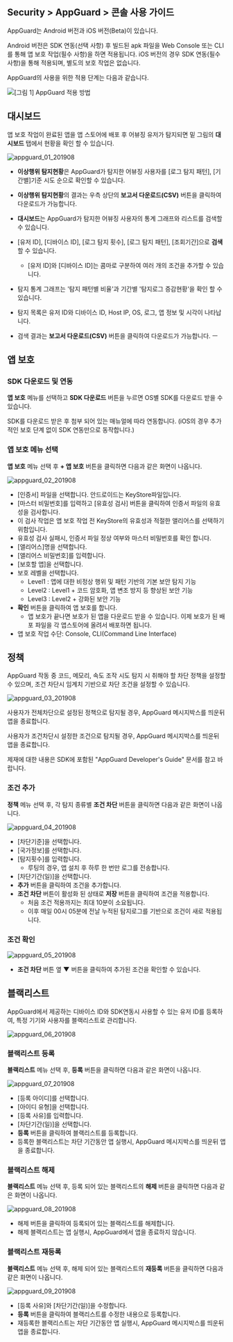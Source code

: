 ## Security > AppGuard > 콘솔 사용 가이드

AppGuard는 Android 버전과 iOS 버전(Beta)이 있습니다.

Android 버전은 SDK 연동(선택 사항) 후 빌드된 apk 파일을 Web Console 또는 CLI를 통해 앱 보호 작업(필수 사항)을 하면 적용됩니다.
iOS 버전의 경우 SDK 연동(필수 사항)을 통해 적용되며, 별도의 보호 작업은 없습니다.

AppGuard의 사용을 위한 적용 단계는 다음과 같습니다.

![[그림 1] AppGuard 적용 방법](http://static.toastoven.net/prod_appguard/figure1.png)

## 대시보드

앱 보호 작업이 완료된 앱을 앱 스토어에 배포 후 어뷰징 유저가 탐지되면 밑 그림의 **대시보드** 탭에서 현황을 확인 할 수 있습니다.

![appguard_01_201908](https://static.toastoven.net/prod_appguard/appguard_01_201908.png)

- **이상행위 탐지현황**은 AppGuard가 탐지한 어뷰징 사용자를 [로그 탐지 패턴], [기간별]기준 시도 순으로 확인할 수 있습니다.
- **이상행위 탐지현황**의 결과는 우측 상단의 **보고서 다운로드(CSV)** 버튼을 클릭하여 다운로드가 가능합니다.

- **대시보드**는 AppGuard가 탐지한 어뷰징 사용자의 통계 그래프와 리스트를 검색할 수 있습니다.
- [유저 ID], [디바이스 ID], [로그 탐지 횟수], [로그 탐지 패턴], [조회기간]으로 **검색**할 수 있습니다.
    - [유저 ID]와 [디바이스 ID]는 콤마로 구분하여 여러 개의 조건을 추가할 수 있습니다.
- 탐지 통계 그래프는 '탐지 패턴별 비율'과 기간별 '탐지로그 증감현황'을 확인 할 수 있습니다.
- 탐지 목록은 유저 ID와 디바이스 ID, Host IP, OS, 로그, 앱 정보 및 시각이 나타납니다.
- 검색 결과는 **보고서 다운로드(CSV)** 버튼을 클릭하여 다운로드가 가능합니다.
ㅡ
## 앱 보호

### SDK 다운로드 및 연동

**앱 보호** 메뉴를 선택하고 **SDK 다운로드** 버튼을 누르면 OS별 SDK를 다운로드 받을 수 있습니다.

SDK를 다운로드 받은 후 첨부 되어 있는 매뉴얼에 따라 연동합니다.
(iOS의 경우 추가적인 보호 단계 없이 SDK 연동만으로 동작합니다.)

### 앱 보호 메뉴 선택

**앱 보호** 메뉴 선택 후 **+ 앱 보호** 버튼을 클릭하면 다음과 같은 화면이 나옵니다.

![appguard_02_201908](https://static.toastoven.net/prod_appguard/appguard_02_201908.png)

* [인증서] 파일을 선택합니다. 안드로이드는 KeyStore파일입니다.
* [마스터 비밀번호]를 입력하고 [유효성 검사] 버튼을 클릭하여 인증서 파일의 유효성을 검사합니다.
* 이 검사 작업은 앱 보호 작업 전 KeyStore의 유효성과 적절한 앨리어스를 선택하기 위함입니다.
* 유효성 검사 실패시, 인증서 파일 정상 여부와 마스터 비밀번호를 확인 합니다.
* [앨리어스]명을 선택합니다.
* [앨리어스 비밀번호]를 입력합니다.
* [보호할 앱]을 선택합니다.
* 보호 레벨을 선택합니다.
    - Level1 : 앱에 대한 비정상 행위 및 패턴 기반의 기본 보안 탐지 기능
    - Level2 : Level1 + 코드 암호화, 앱 변조 방지 등 향상된 보안 기능
    - Level3 : Level2 + 강화된 보안 기능
* **확인** 버튼을 클릭하여 앱 보호를 합니다.
    - 앱 보호가 끝나면 보호가 된 앱을 다운로드 받을 수 있습니다. 이제 보호가 된 배포 파일을 각 앱스토어에 올려서 배포하면 됩니다.
* 앱 보호 작업 수단: Console, CLI(Command Line Interface)

## 정책

AppGuard 작동 중 코드, 메모리, 속도 조작 시도 탐지 시 취해야 할 차단 정책을 설정할 수 있으며, 조건 차단시 임계치 기반으로 차단 조건을 설정할 수 있습니다.

![appguard_03_201908](https://static.toastoven.net/prod_appguard/appguard_03_201908.png)

사용자가 전체차단으로 설정된 정책으로 탐지될 경우, AppGuard 메시지박스를 띄운뒤 앱을 종료합니다.

사용자가 조건차단시 설정한 조건으로 탐지될 경우, AppGuard 메시지박스를 띄운뒤 앱을 종료합니다.

제재에 대한 내용은 SDK에 포함된 "AppGuard Developer's Guide" 문서를 참고 바랍니다.

### 조건 추가

**정책** 메뉴 선택 후, 각 탐지 종류별 **조건 차단** 버튼을 클릭하면 다음과 같은 화면이 나옵니다.

![appguard_04_201908](https://static.toastoven.net/prod_appguard/appguard_04_201908.png)

* [차단기준]을 선택합니다.
* [국가정보]를 선택합니다.
* [탐지횟수]를 입력합니다.
  * 루팅의 경우, 앱 설치 후 하루 한 번만 로그를 전송합니다.
* [차단기간(일)]을 선택합니다.
* **추가** 버튼을 클릭하여 조건을 추가합니다.
* **조건 차단** 버튼이 활성화 된 상태로 **저장** 버튼을 클릭하여 조건을 적용합니다.
  * 처음 조건 적용까지는 최대 10분이 소요됩니다.
  * 이후 매일 00시 05분에 전날 누적된 탐지로그를 기반으로 조건이 새로 적용됩니다.

### 조건 확인

![appguard_05_201908](https://static.toastoven.net/prod_appguard/appguard_05_201908.png)

* **조건 차단** 버튼 옆 **▼** 버튼을 클릭하여 추가된 조건을 확인할 수 있습니다.

## 블랙리스트

AppGuard에서 제공하는 디바이스 ID와 SDK연동시 사용할 수 있는 유저 ID를 등록하여, 특정 기기와 사용자를 블랙리스트로 관리합니다.

![appguard_06_201908](https://static.toastoven.net/prod_appguard/appguard_06_201908.png)

### 블랙리스트 등록

**블랙리스트** 메뉴 선택 후, **등록** 버튼을 클릭하면 다음과 같은 화면이 나옵니다.

![appguard_07_201908](https://static.toastoven.net/prod_appguard/appguard_07_201908.png)

* [등록 아이디]를 선택합니다.
* [아이디 유형]을 선택합니다.
* [등록 사유]를 입력합니다.
* [차단기간(일)]을 선택합니다.
* **등록** 버튼을 클릭하여 블랙리스트를 등록합니다.
* 등록한 블랙리스트는 차단 기간동안 앱 실행시, AppGuard 메시지박스를 띄운뒤 앱을 종료합니다.

### 블랙리스트 해제

**블랙리스트** 메뉴 선택 후, 등록 되어 있는 블랙리스트의 **해제** 버튼을 클릭하면 다음과 같은 화면이 나옵니다.

![appguard_08_201908](https://static.toastoven.net/prod_appguard/appguard_08_201908.png)

* 해제 버튼을 클릭하여 등록되어 있는 블랙리스트를 해제합니다.
* 해제 블랙리스트는 앱 실행시, AppGuard에서 앱을 종료하지 않습니다.

### 블랙리스트 재등록

**블랙리스트** 메뉴 선택 후, 해제 되어 있는 블랙리스트의 **재등록** 버튼을 클릭하면 다음과 같은 화면이 나옵니다.

![appguard_09_201908](https://static.toastoven.net/prod_appguard/appguard_09_201908.png)

* [등록 사유]와 [차단기간(일)]을 수정합니다.
* **등록** 버튼을 클릭하여 블랙리스트를 수정한 내용으로 등록합니다.
* 재등록한 블랙리스트는 차단 기간동안 앱 실행시, AppGuard 메시지박스를 띄운뒤 앱을 종료합니다.
